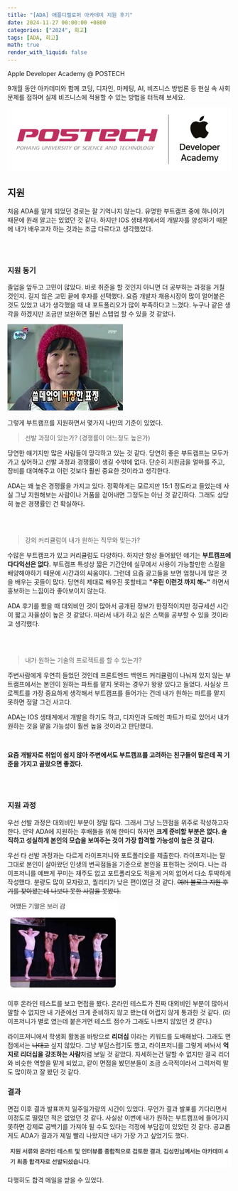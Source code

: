 ```yaml
---
title: "[ADA] 애플디벨로퍼 아카데미 지원 후기"
date: 2024-11-27 00:00:00 +0800
categories: ["2024", 회고]
tags: [ADA, 회고]
math: true
render_with_liquid: false
---
```


Apple Developer Academy @ POSTECH

9개월 동안 아카데미와 함께 코딩, 디자인, 마케팅, AI, 비즈니스 방법론 등 현실 속 사회 문제를 접하며 실제 비즈니스에 적용할 수 있는 방법을 터득해 보세요.

![1](/assets/img/ADA/ADALOGO.png)

## 지원

처음 ADA를 알게 되었던 경로는 잘 기억나지 않는다. 유명한 부트캠프 중에 하나이기 때문에 원래 알고는 있었던 것 같다. 하지만 IOS 생태계에서의 개발자를 양성하기 때문에 내가 배우고자 하는 것과는 조금 다르다고 생각했었다.

<br><br>

### 지원 동기

졸업을 앞두고 고민이 많았다. 바로 취준을 할 것인지 아니면 더 공부하는 과정을 거칠 것인지. 길지 않은 고민 끝에 후자를 선택했다. 요즘 개발자 채용시장이 많이 얼어붙은 것도 있었고 내가 생각했을 때 내 포트폴리오가 많이 부족하다고 느꼈다. 누구나 같은 생각을 하겠지만 조금만 보완하면 훨씬 스텝업 할 수 있을 것 같았다.

![2](/assets/img/ADA/images1.jpeg)

그렇게 부트캠프를 지원하면서 몇가지 나만의 기준이 있었다.

> 선발 과정이 있는가? (경쟁률이 어느정도 높은가)
   
당연한 얘기지만 많은 사람들이 망각하고 있는 것 같다. 당연히 좋은 부트캠프는 모두가 가고 싶어하고 선발 과정과 경쟁률이 생길 수밖에 없다. 단순히 지원금을 얼마를 주고, 장비를 대여해주고 이런 것보다 훨씬 중요한 것이라고 생각한다.

ADA는 꽤 높은 경쟁률을 가지고 있다. 정확하게는 모르지만 15:1 정도라고 들었는데 사실 그냥 지원해보는 사람이나 거품을 걷어내면 그정도는 아닌 것 같긴하다. 그래도 상당히 높은 경쟁률인 건 확실하다.

<br><br>

> 강의 커리큘럼이 내가 원하는 직무와 맞는가?

수많은 부트캠프가 있고 커리큘럼도 다양하다. 하지만 항상 들어왔던 얘기는 **부트캠프에 다다익선은 없다.** 부트캠프 특성상 짧은 기간안에 실무에서 사용이 가능할만한 스킬을 배양해야하기 때문에 시간과의 싸움이다. 그런데 요즘 광고들을 보면 엄청나게 많은 것을 배우는 곳들이 많다. 당연히 제대로 배우진 못할테고 **"우린 이런것 까지 해~"** 하면서 홍보하는 느낌이라 좋아보이지 않는다.

ADA 후기를 봤을 때 대외비인 것이 많아서 공개된 정보가 한정적이지만 정규세션 시간이 짧고 자율성이 높은 것 같았다. 따라서 내가 하고 싶은 스택을 공부할 수 있을 것이라고 생각했다.

<br><br>

> 내가 원하는 기술의 프로젝트를 할 수 있는가?

주변사람에게 우연히 들었던 것인데 프론트엔드 백엔드 커리큘럼이 나눠져 있지 않는 부트캠프에서는 본인이 원하는 파트를 맡지 못하는 경우가 왕왕 있다고 들었다. 사실상 프로젝트를 가장 중요하게 생각해서 부트캠프를 들어가는 건데 내가 원하는 파트를 맡지 못하면 정말 그건 사고다.

ADA는 IOS 생태계에서 개발을 하기도 하고, 디자인과 도메인 파트가 따로 있어서 내가 원하는 것을 맡을 가능성이 훨씬 높을 것이라고 판단했다.

<br>

**요즘 개발자로 취업이 쉽지 않아 주변에서도 부트캠프를 고려하는 친구들이 많은데 꼭 기준을 가지고 골랐으면 좋겠다.**

<br><br>

### 지원 과정

우선 선발 과정은 대외비인 부분이 정말 많다. 그래서 그냥 느낀점을 위주로 작성하고자 한다. 만약 ADA에 지원하는 후배들을 위해 한마디 하자면 **크게 준비할 부분은 없다. 솔직하고 성실하게 본인의 모습을 보여주는 것이 가장 합격할 가능성이 높은 것 같다.**

우선 타 선발 과정과는 다르게 라이프저니와 포트폴리오를 제출한다. 라이프저니는 말 그대로 본인이 살아왔던 인생의 변곡점들을 기준으로 본인을 표현하는 것이다. 나는 라이프저니를 예쁘게 꾸미는 재주도 없고 포트폴리오도 적을게 거의 없어서 다소 투박하게 작성했다. 분량도 많이 모자랐고, 퀄리티가 낮은 편이였던 것 같다. ~~여러 블로그 지원 후기를 찾아봤는데 나보다 못한 사람을 못봤다.~~

![3](/assets/img/ADA/images2.jpeg)

이후 온라인 테스트를 보고 면접을 봤다. 온라인 테스트가 진짜 대외비인 부분이 많아서 말할 수 없지만 내 기준에선 크게 준비하지 않고 봤는데 어렵지 않게 통과한 것 같다. (라이프저니가 별로 였는데 붙은거면 테스트 점수가 그래도 나쁘지 않았던 것 같다.)

라이프저니에서 학생회 활동을 바탕으로 **리더십** 이라는 키워드를 도배해놨다. 그래도 면접에서는 ~~나대고~~ 싶지 않았다. 그냥 부담스럽기도 했고, 라이프저니를 그렇게 써놔서 **억지로 리더십을 강조하는 사람**처럼 보일 것 같았다. 자세하는건 말할 수 없지만 결국 리더와 비슷한 역할을 맡게 되었고, 같이 면접을 봤던분들이 조금 소극적이라서 그럭저럭 말도 많이하고 잘 봤던 것 같다.

### 결과

면접 이후 결과 발표까지 일주일가량의 시간이 있었다. 무언가 결과 발표를 기다리면서 이정도로 떨렸던 적은 없었던 것 같다. 사실상 이번에 내가 원하는 부트캠프에 들어가지 못하면 강제로 공백기를 가져야 될 수도 있다는 걱정에 부담감이 있었던 것 같다. 공교롭게도 ADA가 결과가 제일 빨리 나왔지만 내가 가장 가고 싶었기도 했다.

![4](/assets/img/ADA/image3.png)

다행히도 합격 메일을 받을 수 있었다.
